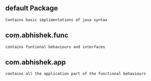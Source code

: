 ## default Package
    Contains basic implimentations of java syntax

## com.abhishek.func 
    contains funtional behaviours and interfaces 
## com.abhishek.app 
    contains all the application part of the functional behaviours
